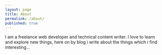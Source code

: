 ```yaml
---
layout: page
title: About
permalink: /about/
published: true
---
```


I am a freelance web developer and technical content writer. I love to learn and explore new things, here on by blog i write about the things which i find interesting...
